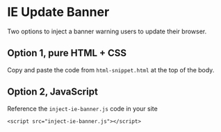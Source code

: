 # IE Update Banner

Two options to inject a banner warning users to update their browser.

## Option 1, pure HTML + CSS

Copy and paste the code from `html-snippet.html` at the top of the body.

## Option 2, JavaScript

Reference the `inject-ie-banner.js` code in your site

```
<script src="inject-ie-banner.js"></script>
```
